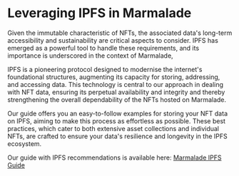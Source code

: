 
# Leveraging IPFS in Marmalade

Given the immutable characteristic of NFTs, the associated data's long-term accessibility and sustainability are critical aspects to consider. IPFS has emerged as a powerful tool to handle these requirements, and its importance is underscored in the context of Marmalade,

IPFS is a pioneering protocol designed to modernise the internet's foundational structures, augmenting its capacity for storing, addressing, and accessing data. This technology is central to our approach in dealing with NFT data, ensuring its perpetual availability and integrity and thereby strengthening the overall dependability of the NFTs hosted on Marmalade.

Our guide offers you an easy-to-follow examples for storing your NFT data on IPFS, aiming to make this process as effortless as possible. These best practices, which cater to both extensive asset collections and individual NFTs, are crafted to ensure your data's resilience and longevity in the IPFS ecosystem.

Our guide with IPFS recommendations is available here:
[Marmalade IPFS Guide](https://github.com/kadena-io/marmalade/blob/main/README.md#ipfs-storage-guide)